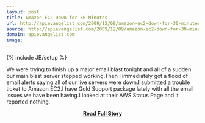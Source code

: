 ```yaml
---
layout: post
title: Amazon EC2 Down for 30 Minutes
url: http://apievangelist.com/2009/12/09/amazon-ec2-down-for-30-minutes/
source: http://apievangelist.com/2009/12/09/amazon-ec2-down-for-30-minutes/
domain: apievangelist.com
image: 
---
```

{% include JB/setup %}<p>We were trying to finish up a major email blast tonight and all of a sudden our main blast server stopped working.Then I immediately got a flood of email alerts saying all of our live servers were down.I submitted a trouble ticket to Amazon EC2.I have Gold Support package lately with all the email issues we have been having.I looked at their AWS Status Page and it reported nothing.</p>
<center><p><a href="http://apievangelist.com/2009/12/09/amazon-ec2-down-for-30-minutes/" style='padding:25px; font-sze:18px; font-weight: bold;'>Read Full Story</a></p></center>
